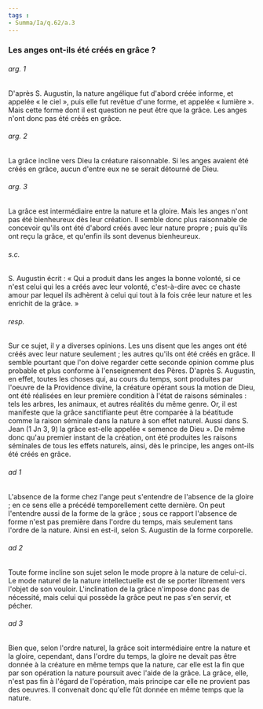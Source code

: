 ```yaml
---
tags : 
- Summa/Ia/q.62/a.3
---
```


### Les anges ont-ils été créés en grâce ?

###### arg. 1
D'après S. Augustin, la nature angélique fut d'abord créée informe, et appelée « le ciel », puis elle fut revêtue d'une forme, et appelée « lumière ». Mais cette forme dont il est question ne peut être que la grâce. Les anges n'ont donc pas été créés en grâce. 

###### arg. 2
La grâce incline vers Dieu la créature raisonnable. Si les anges avaient été créés en grâce, aucun d'entre eux ne se serait détourné de Dieu. 

###### arg. 3
La grâce est intermédiaire entre la nature et la gloire. Mais les anges n'ont pas été bienheureux dès leur création. Il semble donc plus raisonnable de concevoir qu'ils ont été d'abord créés avec leur nature propre ; puis qu'ils ont reçu la grâce, et qu'enfin ils sont devenus bienheureux. 

###### s.c.
S. Augustin écrit : « Qui a produit dans les anges la bonne volonté, si ce n'est celui qui les a créés avec leur volonté, c'est-à-dire avec ce chaste amour par lequel ils adhèrent à celui qui tout à la fois crée leur nature et les enrichit de la grâce. » 

###### resp.
Sur ce sujet, il y a diverses opinions. Les uns disent que les anges ont été créés avec leur nature seulement ; les autres qu'ils ont été créés en grâce. Il semble pourtant que l'on doive regarder cette seconde opinion comme plus probable et plus conforme à l'enseignement des Pères. D'après S. Augustin, en effet, toutes les choses qui, au cours du temps, sont produites par l'oeuvre de la Providence divine, la créature opérant sous la motion de Dieu, ont été réalisées en leur première condition à l'état de raisons séminales : tels les arbres, les animaux, et autres réalités du même genre. Or, il est manifeste que la grâce sanctifiante peut être comparée à la béatitude comme la raison séminale dans la nature à son effet naturel. Aussi dans S. Jean (1 Jn 3, 9) la grâce est-elle appelée « semence de Dieu ». De même donc qu'au premier instant de la création, ont été produites les raisons séminales de tous les effets naturels, ainsi, dès le principe, les anges ont-ils été créés en grâce. 

###### ad 1
L'absence de la forme chez l'ange peut s'entendre de l'absence de la gloire ; en ce sens elle a précédé temporellement cette dernière. On peut l'entendre aussi de la forme de la grâce ; sous ce rapport l'absence de forme n'est pas première dans l'ordre du temps, mais seulement tans l'ordre de la nature. Ainsi en est-il, selon S. Augustin de la forme corporelle. 

###### ad 2
Toute forme incline son sujet selon le mode propre à la nature de celui-ci. Le mode naturel de la nature intellectuelle est de se porter librement vers l'objet de son vouloir. L'inclination de la grâce n'impose donc pas de nécessité, mais celui qui possède la grâce peut ne pas s'en servir, et pécher. 

###### ad 3
Bien que, selon l'ordre naturel, la grâce soit intermédiaire entre la nature et la gloire, cependant, dans l'ordre du temps, la gloire ne devait pas être donnée à la créature en même temps que la nature, car elle est la fin que par son opération la nature poursuit avec l'aide de la grâce. La grâce, elle, n'est pas fin à l'égard de l'opération, mais principe car elle ne provient pas des oeuvres. Il convenait donc qu'elle fût donnée en même temps que la nature. 



